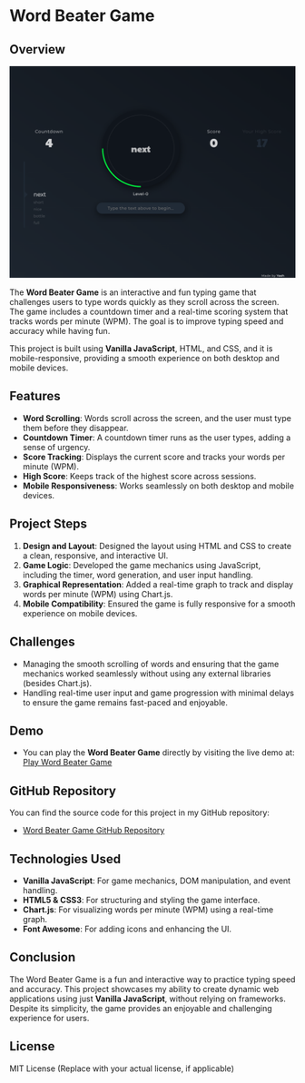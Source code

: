 # Word Beater Game

## Overview

![Word Beater Game](assets/word-beater-image.png)

The **Word Beater Game** is an interactive and fun typing game that challenges users to type words quickly as they scroll across the screen. The game includes a countdown timer and a real-time scoring system that tracks words per minute (WPM). The goal is to improve typing speed and accuracy while having fun.

This project is built using **Vanilla JavaScript**, HTML, and CSS, and it is mobile-responsive, providing a smooth experience on both desktop and mobile devices.

## Features

- **Word Scrolling**: Words scroll across the screen, and the user must type them before they disappear.
- **Countdown Timer**: A countdown timer runs as the user types, adding a sense of urgency.
- **Score Tracking**: Displays the current score and tracks your words per minute (WPM).
- **High Score**: Keeps track of the highest score across sessions.
- **Mobile Responsiveness**: Works seamlessly on both desktop and mobile devices.

## Project Steps

1. **Design and Layout**: Designed the layout using HTML and CSS to create a clean, responsive, and interactive UI.
2. **Game Logic**: Developed the game mechanics using JavaScript, including the timer, word generation, and user input handling.
3. **Graphical Representation**: Added a real-time graph to track and display words per minute (WPM) using Chart.js.
4. **Mobile Compatibility**: Ensured the game is fully responsive for a smooth experience on mobile devices.

## Challenges

- Managing the smooth scrolling of words and ensuring that the game mechanics worked seamlessly without using any external libraries (besides Chart.js).
- Handling real-time user input and game progression with minimal delays to ensure the game remains fast-paced and enjoyable.

## Demo

- You can play the **Word Beater Game** directly by visiting the live demo at: [Play Word Beater Game](https://your-website-link.com/word-beater)

## GitHub Repository

You can find the source code for this project in my GitHub repository:

- [Word Beater Game GitHub Repository](https://github.com/YOUR_GITHUB_USERNAME/word-beater)

## Technologies Used

- **Vanilla JavaScript**: For game mechanics, DOM manipulation, and event handling.
- **HTML5 & CSS3**: For structuring and styling the game interface.
- **Chart.js**: For visualizing words per minute (WPM) using a real-time graph.
- **Font Awesome**: For adding icons and enhancing the UI.

## Conclusion

The Word Beater Game is a fun and interactive way to practice typing speed and accuracy. This project showcases my ability to create dynamic web applications using just **Vanilla JavaScript**, without relying on frameworks. Despite its simplicity, the game provides an enjoyable and challenging experience for users.

## License

MIT License (Replace with your actual license, if applicable)

